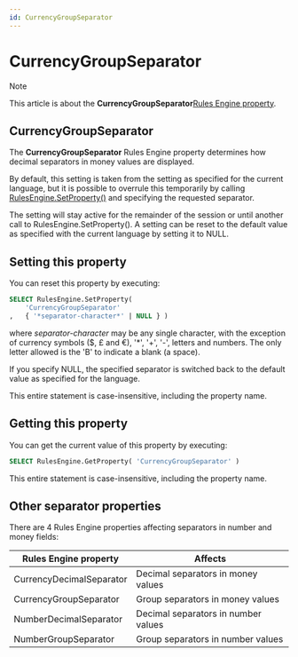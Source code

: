 ```yaml
---
id: CurrencyGroupSeparator
---
```


# CurrencyGroupSeparator



> [!NOTE]
> This article is about the **CurrencyGroupSeparator**[Rules Engine property](/docs/Modeller%20and%20Rules%20Engine/Rules%20Engine%20properties).

## **CurrencyGroupSeparator**

The **CurrencyGroupSeparator** Rules Engine property determines how decimal separators in money values are displayed.

By default, this setting is taken from the setting as specified for the current language, but it is possible to overrule this temporarily by calling [RulesEngine.SetProperty()](/docs/Extensions/RulesEngine%20internal%20component/RulesEngineSetProperty.md) and specifying the requested separator.

The setting will stay active for the remainder of the session or until another call to RulesEngine.SetProperty(). A setting can be reset to the default value as specified with the current language by setting it to NULL.

## Setting this property

You can reset this property by executing:

```sql
SELECT RulesEngine.SetProperty( 
    'CurrencyGroupSeparator'
,   { '*separator-character*' | NULL } )
```

where *separator-character* may be any single character, with the exception of currency symbols ($, £ and €), '*', '+', '-', letters and numbers. The only letter allowed is the 'B' to indicate a blank (a space).

If you specify NULL, the specified separator is switched back to the default value as specified for the language.

This entire statement is case-insensitive, including the property name.

## Getting this property

You can get the current value of this property by executing:

```sql
SELECT RulesEngine.GetProperty( 'CurrencyGroupSeparator' )
```

This entire statement is case-insensitive, including the property name.

## Other separator properties

There are 4 Rules Engine properties affecting separators in number and money fields:

|**Rules Engine property**|**Affects**|
|--------|--------|
|CurrencyDecimalSeparator|Decimal separators in money values|
|CurrencyGroupSeparator|Group separators in money values|
|NumberDecimalSeparator|Decimal separators in number values|
|NumberGroupSeparator|Group separators in number values|